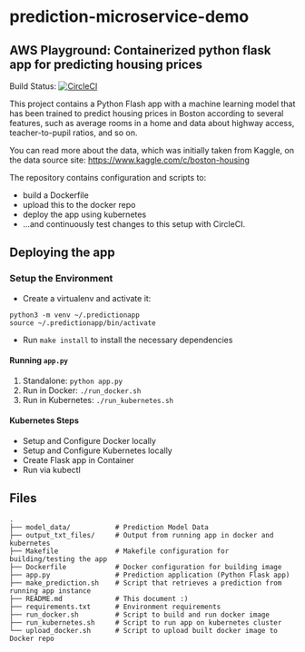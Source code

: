 # prediction-microservice-demo
## AWS Playground: Containerized python flask app for predicting housing prices

Build Status: [![CircleCI](https://circleci.com/gh/jsjohnstone/prediction-microservice-demo/tree/master.svg?style=svg)](https://circleci.com/gh/jsjohnstone/prediction-microservice-demo/tree/master)

This project contains a Python Flash app with a machine learning model that has been trained to predict housing prices in Boston according to several features, such as average rooms in a home and data about highway access, teacher-to-pupil ratios, and so on. 

You can read more about the data, which was initially taken from Kaggle, on the data source site:
https://www.kaggle.com/c/boston-housing 

The repository contains configuration and scripts to:
- build a Dockerfile
- upload this to the docker repo
- deploy the app using kubernetes
- ...and continuously test changes to this setup with CircleCI.

## Deploying the app

### Setup the Environment

* Create a virtualenv and activate it:
```
python3 -m venv ~/.predictionapp
source ~/.predictionapp/bin/activate
```
* Run `make install` to install the necessary dependencies

#### Running `app.py`

1. Standalone:  `python app.py`
2. Run in Docker:  `./run_docker.sh`
3. Run in Kubernetes:  `./run_kubernetes.sh`

#### Kubernetes Steps

* Setup and Configure Docker locally
* Setup and Configure Kubernetes locally
* Create Flask app in Container
* Run via kubectl


## Files
```
.
├── model_data/           # Prediction Model Data
├── output_txt_files/     # Output from running app in docker and kubernetes
├── Makefile              # Makefile configuration for building/testing the app
├── Dockerfile            # Docker configuration for building image
├── app.py                # Prediction application (Python Flask app)
├── make_prediction.sh    # Script that retrieves a prediction from running app instance
├── README.md             # This document :)
├── requirements.txt      # Environment requirements
├── run_docker.sh         # Script to build and run docker image
├── run_kubernetes.sh     # Script to run app on kubernetes cluster
└── upload_docker.sh      # Script to upload built docker image to Docker repo
```
